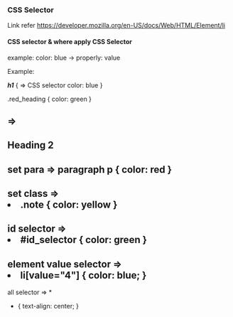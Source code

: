 ### CSS Selector

Link refer https://developer.mozilla.org/en-US/docs/Web/HTML/Element/li

#### CSS selector & where apply CSS Selector

example:
    color: blue
        -> properly: value


Example:

***h1*** {                 => CSS selector
    color: blue
}

.red_heading {
    color: green 
}

=> <h2 class=".red_heading"> Heading 2 </h2>
------------------------------------------------------------------------------
set para => paragraph
p {
    color: red
}
------------------------------------------------------------------------------

set class => <li class="note" id="id-selector-demo" value="3">
.note {
    color: yellow
}
------------------------------------------------------------------------------

id selector => <li class="note" id="id-selector-demo" value="3">
#id_selector {
    color: green
}
------------------------------------------------------------------------------

element value selector => <li class="note" id="id-selector-demo" value="3">
li[value="4"] {
  color: blue;
}
------------------------------------------------------------------------------

all selector => *
* {
  text-align: center;
}